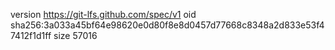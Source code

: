 version https://git-lfs.github.com/spec/v1
oid sha256:3a033a45bf64e98620e0d80f8e8d0457d77668c8348a2d833e53f47412f1d1ff
size 57016
